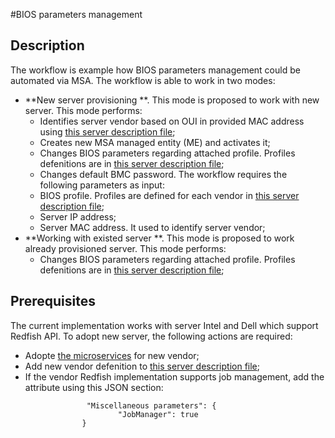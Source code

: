 #BIOS parameters management
## Description
The workflow is example how BIOS parameters management could be automated via MSA. The workflow is able to work in two modes:
 - **New server provisioning **. This mode is proposed to work with new server. This mode performs:
    - Identifies server vendor based on OUI in provided MAC address using [this server description file](https://github.com/openmsa/Workflows/blob/master/BIOS_Automation/BIOS_parameters_management/server_profiles.json);
    - Creates new MSA managed entity (ME) and activates it;
    - Changes BIOS parameters regarding attached profile. Profiles defenitions are in [this server description file](https://github.com/openmsa/Workflows/blob/master/BIOS_Automation/BIOS_parameters_management/server_profiles.json);
    - Changes default BMC password.
 The workflow requires the following parameters as input:
    - BIOS profile. Profiles are defined for each vendor in [this server description file](https://github.com/openmsa/Workflows/blob/master/BIOS_Automation/BIOS_parameters_management/server_profiles.json);
    - Server IP address;
    - Server MAC address. It used to identify server vendor;
 - **Working with existed server **. This mode is proposed to work already provisioned server. This mode performs:
    - Changes BIOS parameters regarding attached profile. Profiles defenitions are in [this server description file](https://github.com/openmsa/Workflows/blob/master/BIOS_Automation/BIOS_parameters_management/server_profiles.json);
    
## Prerequisites
The current implementation works with server Intel and Dell which support Redfish API. To adopt new server, the following actions are required:
 - Adopte [the microservices](https://github.com/openmsa/Microservices/tree/master/REDFISHAPI/Generic) for new vendor;
 - Add new vendor defenition to [this server description file](https://github.com/openmsa/Workflows/blob/master/BIOS_Automation/BIOS_parameters_management/server_profiles.json);
 - If the vendor Redfish implementation supports job management, add the attribute using this JSON section:
```
                 "Miscellaneous parameters": {
                        "JobManager": true
                }
```
